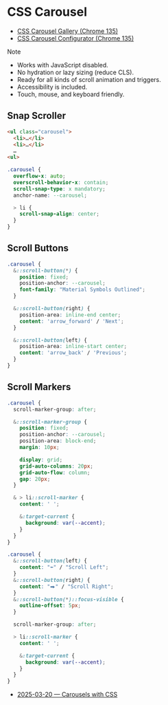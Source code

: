 # CSS Carousel

- [CSS Carousel Gallery (Chrome 135)](https://chrome.dev/carousel/)
- [CSS Carousel Configurator (Chrome 135)](https://chrome.dev/carousel-configurator/)

> [!NOTE]
> - Works with JavaScript disabled.
> - No hydration or lazy sizing (reduce CLS).
> - Ready for all kinds of scroll animation and triggers.
> - Accessibility is included.
> - Touch, mouse, and keyboard friendly.

## Snap Scroller

```html
<ul class="carousel">
  <li>…</li>
  <li>…</li>
  …
<ul>
```

```css
.carousel {
  overflow-x: auto;
  overscroll-behavior-x: contain;
  scroll-snap-type: x mandatory;
  anchor-name: --carousel;

  > li {
    scroll-snap-align: center;
  }
}
```

## Scroll Buttons

```css
.carousel {
  &::scroll-button(*) {
    position: fixed;
    position-anchor: --carousel;
    font-family: "Material Symbols Outlined";
  }

  &::scroll-button(right) {
    position-area: inline-end center;
    content: 'arrow_forward' / 'Next';
  }

  &::scroll-button(left) {
    position-area: inline-start center;
    content: 'arrow_back' / 'Previous';
  }
}
```

## Scroll Markers

```css
.carousel {
  scroll-marker-group: after;

  &::scroll-marker-group {
    position: fixed;
    position-anchor: --carousel;
    position-area: block-end;
    margin: 10px;

    display: grid;
    grid-auto-columns: 20px;
    grid-auto-flow: column;
    gap: 20px;
  }

  & > li::scroll-marker {
    content: ' ';

    &:target-current {
      background: var(--accent);
    }
  }
}
```

```css
.carousel {
  &::scroll-button(left) {
    content: "⬅" / "Scroll Left";
  }
  &::scroll-button(right) {
    content: "⮕" / "Scroll Right";
  }
  &::scroll-button(*)::focus-visible {
    outline-offset: 5px;
  }

  scroll-marker-group: after;

  > li::scroll-marker {
    content: ' ';

    &:target-current {
      background: var(--accent);
    }
  }
}
```

- [2025-03-20 — Carousels with CSS](https://developer.chrome.com/blog/carousels-with-css)

